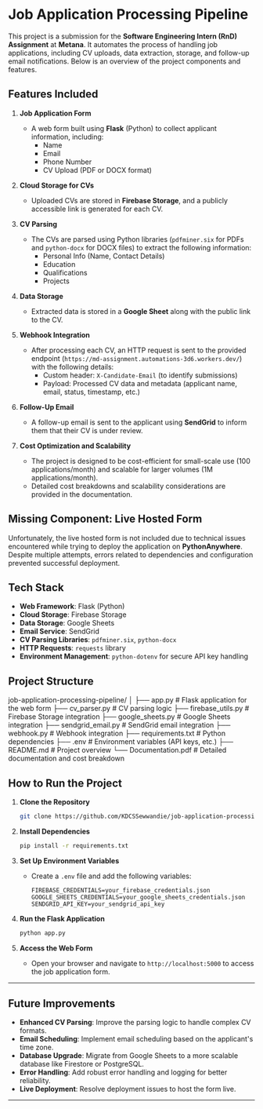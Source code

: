
# Job Application Processing Pipeline

This project is a submission for the **Software Engineering Intern (RnD) Assignment** at **Metana**. It automates the process of handling job applications, including CV uploads, data extraction, storage, and follow-up email notifications. Below is an overview of the project components and features.

## Features Included

1. **Job Application Form**  
   - A web form built using **Flask** (Python) to collect applicant information, including:
     - Name
     - Email
     - Phone Number
     - CV Upload (PDF or DOCX format)

2. **Cloud Storage for CVs**  
   - Uploaded CVs are stored in **Firebase Storage**, and a publicly accessible link is generated for each CV.

3. **CV Parsing**  
   - The CVs are parsed using Python libraries (`pdfminer.six` for PDFs and `python-docx` for DOCX files) to extract the following information:
     - Personal Info (Name, Contact Details)
     - Education
     - Qualifications
     - Projects

4. **Data Storage**  
   - Extracted data is stored in a **Google Sheet** along with the public link to the CV.

5. **Webhook Integration**  
   - After processing each CV, an HTTP request is sent to the provided endpoint (`https://md-assignment.automations-3d6.workers.dev/`) with the following details:
     - Custom header: `X-Candidate-Email` (to identify submissions)
     - Payload: Processed CV data and metadata (applicant name, email, status, timestamp, etc.)

6. **Follow-Up Email**  
   - A follow-up email is sent to the applicant using **SendGrid** to inform them that their CV is under review.

7. **Cost Optimization and Scalability**  
   - The project is designed to be cost-efficient for small-scale use (100 applications/month) and scalable for larger volumes (1M applications/month).  
   - Detailed cost breakdowns and scalability considerations are provided in the documentation.

## Missing Component: Live Hosted Form  
Unfortunately, the live hosted form is not included due to technical issues encountered while trying to deploy the application on **PythonAnywhere**. Despite multiple attempts, errors related to dependencies and configuration prevented successful deployment. 


## Tech Stack

- **Web Framework**: Flask (Python)  
- **Cloud Storage**: Firebase Storage  
- **Data Storage**: Google Sheets  
- **Email Service**: SendGrid  
- **CV Parsing Libraries**: `pdfminer.six`, `python-docx`  
- **HTTP Requests**: `requests` library  
- **Environment Management**: `python-dotenv` for secure API key handling  


## Project Structure

job-application-processing-pipeline/
│
├── app.py                  # Flask application for the web form
├── cv_parser.py            # CV parsing logic
├── firebase_utils.py       # Firebase Storage integration
├── google_sheets.py        # Google Sheets integration
├── sendgrid_email.py       # SendGrid email integration
├── webhook.py              # Webhook integration
├── requirements.txt        # Python dependencies
├── .env                    # Environment variables (API keys, etc.)
├── README.md               # Project overview
└── Documentation.pdf       # Detailed documentation and cost breakdown


## How to Run the Project

1. **Clone the Repository**  
   ```bash
   git clone https://github.com/KDCSSewwandie/job-application-processing-pipeline.git
   ```

2. **Install Dependencies**  
   ```bash
   pip install -r requirements.txt
   ```

3. **Set Up Environment Variables**  
   - Create a `.env` file and add the following variables:
     ```
     FIREBASE_CREDENTIALS=your_firebase_credentials.json
     GOOGLE_SHEETS_CREDENTIALS=your_google_sheets_credentials.json
     SENDGRID_API_KEY=your_sendgrid_api_key
     ```

4. **Run the Flask Application**  
   ```bash
   python app.py
   ```

5. **Access the Web Form**  
   - Open your browser and navigate to `http://localhost:5000` to access the job application form.

---

## Future Improvements

- **Enhanced CV Parsing**: Improve the parsing logic to handle complex CV formats.  
- **Email Scheduling**: Implement email scheduling based on the applicant's time zone.  
- **Database Upgrade**: Migrate from Google Sheets to a more scalable database like Firestore or PostgreSQL.  
- **Error Handling**: Add robust error handling and logging for better reliability.  
- **Live Deployment**: Resolve deployment issues to host the form live.  

---
